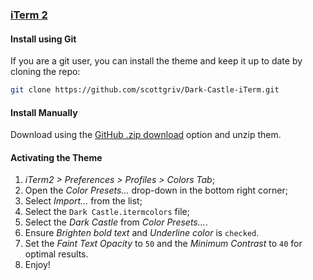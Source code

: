 ### [iTerm 2](https://www.iterm2.com/)

#### Install using Git

If you are a git user, you can install the theme and keep it up to date by cloning the repo:

```bash
git clone https://github.com/scottgriv/Dark-Castle-iTerm.git
```

#### Install Manually

Download using the [GitHub .zip download](https://github.com/scottgriv/Dark-Castle-iTerm/archive/main.zip) option and unzip them.

#### Activating the Theme

1. _iTerm2 > Preferences > Profiles > Colors Tab_;
2. Open the _Color Presets..._ drop-down in the bottom right corner;
3. Select _Import..._ from the list;
4. Select the `Dark Castle.itermcolors` file;
5. Select the _Dark Castle_ from _Color Presets..._.
6. Ensure _Brighten bold text_ and _Underline color_ is `checked`.
7. Set the _Faint Text Opacity_ to `50` and the _Minimum Contrast_ to `40` for optimal results.
8. Enjoy!
